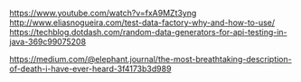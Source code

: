 https://www.youtube.com/watch?v=fxA9MZt3yng
http://www.eliasnogueira.com/test-data-factory-why-and-how-to-use/
https://techblog.dotdash.com/random-data-generators-for-api-testing-in-java-369c99075208

https://medium.com/@elephant.journal/the-most-breathtaking-description-of-death-i-have-ever-heard-3f4173b3d989